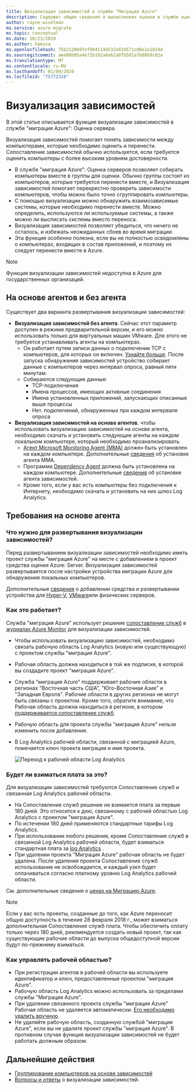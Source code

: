 ```yaml
---
title: Визуализация зависимостей в службе "Миграция Azure"
description: Содержит общие сведения о вычислениях оценки в службе оценки серверов в Azure.
author: rayne-wiselman
ms.service: azure-migrate
ms.topic: conceptual
ms.date: 10/23/2019
ms.author: hamusa
ms.openlocfilehash: 75b2120b9fef904114d532e83d571c08e1a1034d
ms.sourcegitcommit: aee08b05a4e72b192a6e62a8fb581a7b08b9c02a
ms.translationtype: MT
ms.contentlocale: ru-RU
ms.lasthandoff: 01/09/2020
ms.locfileid: "75772318"
---
```

# <a name="dependency-visualization"></a>Визуализация зависимостей

В этой статье описывается функция визуализации зависимостей в службе "миграция Azure": Оценка сервера.

Визуализация зависимостей помогает понять зависимости между компьютерами, которые необходимо оценить и перенести. Сопоставление зависимостей обычно используется, если требуется оценить компьютеры с более высоким уровнем достоверности.

- В службе "миграция Azure": Оценка серверов позволяет собирать компьютеры вместе в группы для оценки. Обычно группы состоят из компьютеров, которые требуется перенести вместе, и Визуализация зависимостей помогает перекрестно проверить зависимости компьютеров, чтобы можно было точно сгруппировать компьютеры.
- С помощью визуализации можно обнаружить взаимозависимые системы, которые необходимо перенести вместе. Можно определить, используются ли используемые системы, а также можно ли высписать системы вместо переноса.
- Визуализация зависимостей позволяет убедиться, что ничего не осталось, и избежать неожиданных сбоев во время миграции.
- Эта функция особенно полезна, если вы не полностью осведомлены о компьютерах, входящих в состав приложений, и поэтому их следует перенести вместе в Azure.


> [!NOTE]
> Функция визуализации зависимостей недоступна в Azure для государственных организаций.

## <a name="agent-based-and-agentless"></a>На основе агентов и без агента

Существует два варианта развертывания визуализации зависимостей:

- **Визуализация зависимостей без агента**. Сейчас этот параметр доступен в режиме предварительной версии, и его можно использовать только для виртуальных машин VMware. Для этого не требуется устанавливать агенты на компьютерах. 
    - Он работает путем записи данных о подключении TCP с компьютеров, для которых он включен. [Узнайте больше](how-to-create-group-machine-dependencies-agentless.md).
После запуска обнаружения зависимостей устройство собирает данные с компьютеров через интервал опроса, равный пяти минутам.
    - Собираются следующие данные:
        - TCP-подключения
        - Имена процессов, имеющих активные соединения
        - Имена установленных приложений, запускающих описанные выше процессы
        - Нет. подключений, обнаруженных при каждом интервале опроса
- **Визуализация зависимостей на основе агентов**. чтобы использовать визуализацию зависимостей на основе агента, необходимо скачать и установить следующие агенты на каждом локальном компьютере, который необходимо проанализировать.  
    - [Агент Microsoft Monitoring Agent (MMA)](https://docs.microsoft.com/azure/log-analytics/log-analytics-agent-windows) должен быть установлен на каждом компьютере. Дополнительные [сведения](https://docs.microsoft.com/azure/migrate/how-to-create-group-machine-dependencies#install-the-mma) об установке агента MMA.
    - Программа [Dependency Agent](../azure-monitor/platform/agents-overview.md#dependency-agent) должна быть установлена на каждом компьютере. Дополнительные [сведения](https://docs.microsoft.com/azure/migrate/how-to-create-group-machine-dependencies#install-the-dependency-agent) об установке агента зависимостей.
    - Кроме того, если у вас есть компьютеры без подключения к Интернету, необходимо скачать и установить на них шлюз Log Analytics.

## <a name="agent-based-requirements"></a>Требования на основе агента

### <a name="what-do-i-need-to-deploy-dependency-visualization"></a>Что нужно для развертывания визуализации зависимостей?

Перед развертыванием визуализации зависимостей необходимо иметь проект службы "миграция Azure" на месте с добавлением в проект средства оценки Azure: Server. Визуализация зависимостей развертывается после настройки устройства миграции Azure для обнаружения локальных компьютеров.

Дополнительные [сведения](how-to-assess.md) о добавлении средства и развертывании устройства для [Hyper-V](how-to-set-up-appliance-hyper-v.md), [VMware](how-to-set-up-appliance-vmware.md)или физических серверов.


### <a name="how-does-it-work"></a>Как это работает?

Служба "миграция Azure" использует решение [сопоставление служб](../operations-management-suite/operations-management-suite-service-map.md) в [журналах Azure Monitor](../log-analytics/log-analytics-overview.md) для визуализации зависимостей.

- Чтобы использовать визуализацию зависимостей, необходимо связать рабочую область Log Analytics (новую или существующую) с проектом службы "миграция Azure".
- Рабочая область должна находиться в той же подписке, в которой вы создадите проект "миграция Azure".
- Служба "миграция Azure" поддерживает рабочие области в регионах "Восточная часть США", "Юго-Восточная Азия" и "Западная Европа". Рабочие области в других регионах не могут быть связаны с проектом. Кроме того, обратите внимание, что Рабочая область должна находиться в регионе, в котором [поддерживается сопоставление служб](../azure-monitor/insights/vminsights-enable-overview.md#prerequisites).
- Рабочую область для проекта службы "миграция Azure" нельзя изменить после добавления.
- В Log Analytics рабочей области, связанной с миграцией Azure, помечается ключ проекта миграции и имя проекта.

    ![Переход к рабочей области Log Analytics](./media/concepts-dependency-visualization/oms-workspace.png)



### <a name="do-i-need-to-pay-for-it"></a>Будет ли взиматься плата за это?

Для визуализации зависимостей требуются Сопоставление служб и связанная Log Analytics рабочей области. 

- На Сопоставление служб решение не взимается плата за первые 180 дней. Это относится к дню, связанному с рабочей областью Log Analytics с проектом "миграция Azure".
- По истечении 180 дней применяются стандартные тарифы Log Analytics.
- При использовании любого решения, кроме Сопоставление служб в связанной Log Analytics рабочей области, будет взиматься стандартная плата за [log Analytics](https://azure.microsoft.com/pricing/details/log-analytics/) .
- При удалении проекта "Миграция Azure" рабочая область не будет удалена. После удаления проекта Сопоставление служб использование не освобождается, и каждый узел будет оплачиваться согласно платному уровню Log Analytics рабочей области.

См. дополнительные сведения о [ценах на Миграцию Azure](https://azure.microsoft.com/pricing/details/azure-migrate/).

> [!NOTE]
> Если у вас есть проекты, созданные до того, как Azure переносит общую доступность в течение 28 февраля 2018 г., может взиматься дополнительная Сопоставление служб плата. Чтобы обеспечить оплату только через 180 дней, рекомендуется создать новый проект, так как существующие рабочие области до выпуска общедоступной версии будут по-прежнему взиматься.



### <a name="how-do-i-manage-the-workspace"></a>Как управлять рабочей областью?

- При регистрации агентов в рабочей области вы используете идентификатор и ключ, предоставленные проектом "миграция Azure".
- Рабочую область Log Analytics можно использовать за пределами службы "Миграция Azure".
- При удалении связанного проекта службы "миграция Azure" Рабочая область не удаляется автоматически. [Его необходимо удалить вручную](../azure-monitor/platform/manage-access.md).
- Не удаляйте рабочую область, созданную службой "миграция Azure", если вы не удалите проект службы "миграция Azure". В противном случае функция визуализации зависимостей не будет работать должным образом.

## <a name="next-steps"></a>Дальнейшие действия
- [Группирование компьютеров на основе зависимостей](how-to-create-group-machine-dependencies.md)
- [Вопросы и ответы](common-questions-discovery-assessment.md#what-is-dependency-visualization) о визуализации зависимостей.



